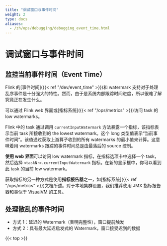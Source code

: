 ```yaml
---
title: "调试窗口与事件时间"
weight: 2
type: docs
aliases:
  - /zh/ops/debugging/debugging_event_time.html
---
```

<!--
Licensed to the Apache Software Foundation (ASF) under one
or more contributor license agreements.  See the NOTICE file
distributed with this work for additional information
regarding copyright ownership.  The ASF licenses this file
to you under the Apache License, Version 2.0 (the
"License"); you may not use this file except in compliance
with the License.  You may obtain a copy of the License at

  http://www.apache.org/licenses/LICENSE-2.0

Unless required by applicable law or agreed to in writing,
software distributed under the License is distributed on an
"AS IS" BASIS, WITHOUT WARRANTIES OR CONDITIONS OF ANY
KIND, either express or implied.  See the License for the
specific language governing permissions and limitations
under the License.
-->

# 调试窗口与事件时间

<a name="monitoring-current-event-time"></a>

## 监控当前事件时间（Event Time）

Flink 的[事件时间]({{< ref "/dev/event_time" >}})和 watermark 支持对于处理乱序事件是十分强大的特性。然而，由于是系统内部跟踪时间进度，所以很难了解究竟正在发生什么。

可以通过 Flink web 界面或[指标系统]({{< ref "/ops/metrics" >}})访问 task 的 low watermarks。

Flink 中的 task 通过调用 `currentInputWatermark` 方法暴露一个指标，该指标表示当前 task 所接收到的 the lowest watermark。这个 long 类型值表示“当前事件时间”。该值通过获取上游算子收到的所有 watermarks 的最小值来计算。这意味着用 watermarks 跟踪的事件时间总是由最落后的 source 控制。

**使用 web 界面**可以访问 low watermark 指标，在指标选项卡中选择一个 task，然后选择 ```<taskNr>.currentInputWatermark``` 指标。在新的显示框中，你可以看到此 task 的当前 low watermark。

获取指标的另一种方式是使用**指标报告器**之一，如[指标系统]({{< ref "/ops/metrics" >}})文档所述。对于本地集群设置，我们推荐使用 JMX 指标报告器和类似于 [VisualVM](https://visualvm.github.io/) 的工具。




<a name="handling-event-time-stragglers"></a>

## 处理散乱的事件时间

  - 方式 1：延迟的 Watermark（表明完整性），窗口提前触发
  - 方式 2：具有最大延迟启发式的 Watermark，窗口接受迟到的数据

{{< top >}}
